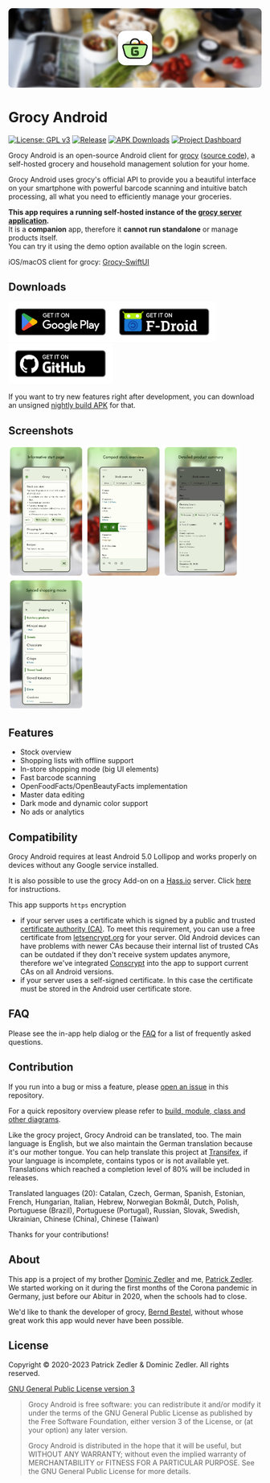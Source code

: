 <img src="assets/header.png" />

# Grocy Android

[![License: GPL v3](https://img.shields.io/badge/License-GPLv3-blue.svg)](https://www.gnu.org/licenses/gpl-3.0)  [![Release](https://img.shields.io/github/v/release/patzly/grocy-android?label=Release)](https://github.com/patzly/grocy-android/releases)  [![APK Downloads](https://img.shields.io/github/downloads/patzly/grocy-android/total.svg?label=APK%20Downloads)](https://github.com/patzly/grocy-android/releases) [![Project Dashboard](https://sourcespy.com/shield.svg)](https://sourcespy.com/github/patzlygrocyandroid/)

Grocy Android is an open-source Android client for [grocy](https://grocy.info/) ([source code](https://github.com/grocy/grocy)), a self-hosted grocery and household management solution for your home.

Grocy Android uses grocy's official API to provide you a beautiful interface on your smartphone with powerful barcode scanning and intuitive batch processing, all what you need to efficiently manage your groceries.

**This app requires a running self-hosted instance of the [grocy server application](https://grocy.info/).**  
It is a **companion** app, therefore it **cannot run standalone** or manage products itself.  
You can try it using the demo option available on the login screen.

iOS/macOS client for grocy: [Grocy-SwiftUI](https://github.com/supergeorg/Grocy-SwiftUI)

## Downloads

<a href='https://play.google.com/store/apps/details?id=xyz.zedler.patrick.grocy'><img alt='Get it on Google Play' height="80" src='assets/badge_playstore.png'/></a><a href='https://f-droid.org/de/packages/xyz.zedler.patrick.grocy/'><img alt='Get it on F-Droid' height="80" src='assets/badge_fdroid.png'/></a><a href='https://github.com/patzly/grocy-android/releases'><img alt='Get it on GitHub' height="80" src='assets/badge_github.png'/></a>

If you want to try new features right after development, you can download an unsigned [nightly build APK](https://github.com/patzly/grocy-android/releases/tag/nightly) for that.

## Screenshots

<a href="https://raw.githubusercontent.com/patzly/grocy-android/master/assets/screen1.png"><img src="assets/screen1.png" width="150px"/></a>
<a href="https://raw.githubusercontent.com/patzly/grocy-android/master/assets/screen2.png"><img src="assets/screen2.png" width="150px"/></a>
<a href="https://raw.githubusercontent.com/patzly/grocy-android/master/assets/screen3.png"><img src="assets/screen3.png" width="150px"/></a>
<a href="https://raw.githubusercontent.com/patzly/grocy-android/master/assets/screen4.png"><img src="assets/screen4.png" width="150px"/></a>

## Features

* Stock overview
* Shopping lists with offline support
* In-store shopping mode (big UI elements)
* Fast barcode scanning
* OpenFoodFacts/OpenBeautyFacts implementation
* Master data editing
* Dark mode and dynamic color support
* No ads or analytics

## Compatibility

Grocy Android requires at least Android 5.0 Lollipop and works properly on devices without any Google service installed.

It is also possible to use the grocy Add-on on a [Hass.io](https://www.home-assistant.io/hassio/) server. Click [here](https://github.com/patzly/grocy-android/blob/master/FAQ.md#user-content-faq4) for instructions.

This app supports `https` encryption
- if your server uses a certificate which is signed by a public and trusted [certificate authority (CA)](https://en.wikipedia.org/wiki/Certificate_authority). To meet this requirement, you can use a free certificate from [letsencrypt.org](https://letsencrypt.org/) for your server. Old Android devices can have problems with newer CAs because their internal list of trusted CAs can be outdated if they don't receive system updates anymore, therefore we've integrated [Conscrypt](https://github.com/google/conscrypt/#readme) into the app to support current CAs on all Android versions.
- if your server uses a self-signed certificate. In this case the certificate must be stored in the Android user certificate store.

## FAQ

Please see the in-app help dialog or the [FAQ](https://github.com/patzly/grocy-android/blob/master/FAQ.md) for a list of frequently asked questions.

## Contribution

If you run into a bug or miss a feature, please [open an issue](https://github.com/patzly/grocy-android/issues) in this repository.

For a quick repository overview please refer to [build, module, class and other diagrams](https://sourcespy.com/github/patzlygrocyandroid/). 

Like the grocy project, Grocy Android can be translated, too. The main language is English, but we also maintain the German translation because it's our mother tongue.
You can help translate this project at [Transifex](https://app.transifex.com/patzly/grocy-android), if your language is incomplete, contains typos or is not available yet. Translations which reached a completion level of 80% will be included in releases.  

Translated languages (20): Catalan, Czech, German, Spanish, Estonian, French, Hungarian, Italian, Hebrew, Norwegian Bokmål, Dutch, Polish, Portuguese (Brazil), Portuguese (Portugal), Russian, Slovak, Swedish, Ukrainian, Chinese (China), Chinese (Taiwan)

Thanks for your contributions!

## About

This app is a project of my brother [Dominic Zedler](https://github.com/dominiczedler) and me, [Patrick Zedler](https://github.com/patzly). We started working on it during the first months of the Corona pandemic in Germany, just before our Abitur in 2020, when the schools had to close.

We'd like to thank the developer of grocy, [Bernd Bestel](https://berrnd.de/), without whose great work this app would never have been possible.

## License

Copyright &copy; 2020-2023 Patrick Zedler & Dominic Zedler. All rights reserved.

[GNU General Public License version 3](https://www.gnu.org/licenses/gpl.txt)

> Grocy Android is free software: you can redistribute it and/or modify it under the terms of the GNU General Public License as published by the Free Software Foundation, either version 3 of the License, or (at your option) any later version.
>
> Grocy Android is distributed in the hope that it will be useful, but WITHOUT ANY WARRANTY; without even the implied warranty of MERCHANTABILITY or FITNESS FOR A PARTICULAR PURPOSE. See the GNU General Public License for more details.
